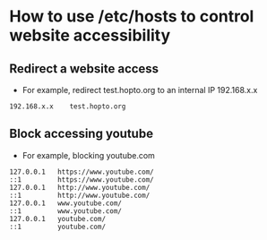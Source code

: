 # How to use /etc/hosts to control website accessibility

## Redirect a website access
 - For example, redirect test.hopto.org to an internal IP 192.168.x.x
 ```
 192.168.x.x    test.hopto.org
 ```

## Block accessing youtube
 - For example, blocking youtube.com
 ```
 127.0.0.1   https://www.youtube.com/
 ::1         https://www.youtube.com/
 127.0.0.1   http://www.youtube.com/
 ::1         http://www.youtube.com/
 127.0.0.1   www.youtube.com/
 ::1         www.youtube.com/
 127.0.0.1   youtube.com/
 ::1         youtube.com/
 ```
